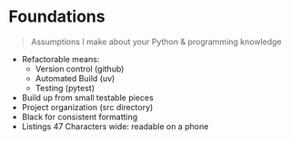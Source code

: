 # Foundations

> Assumptions I make about your Python & programming knowledge

- Refactorable means:
  - Version control (github)
  - Automated Build (uv)
  - Testing (pytest)
- Build up from small testable pieces
- Project organization (src directory)
- Black for consistent formatting
- Listings 47 Characters wide: readable on a phone
